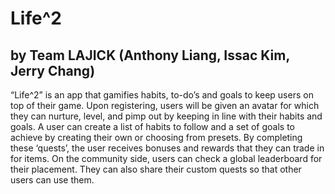 # Life^2
## by Team LAJICK (Anthony Liang, Issac Kim, Jerry Chang)

  “Life^2” is an app that gamifies habits, to-do’s and goals to keep users on top of their game. Upon registering, users will be given an avatar for which they can nurture, level, and pimp out by keeping in line with their habits and goals. A user can create a list of habits to follow and a set of goals to achieve by creating their own or choosing from presets. By completing these ‘quests’, the user receives bonuses and rewards that they can trade in for items. On the community side, users can check a global leaderboard for their placement. They can also share their custom quests so that other users can use them. 
